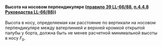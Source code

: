 #### Высота на носовом перпендикуляре ([правило 39 LL-66/88](/reference/ru/IMO/internationalConvention/LL_66_88.pdf#=115), [п.4.4.8 Руководства LL-66/88](/reference/ru/RMRS/Guidelines/Ships&offshoreInstallations/2-030101-046_LL_66_88.pdf#page=61)))
Высота в носу, определяемая как расстояние по вертикали на носовом перпендикуляре между ватерлинией и верхней кромкой открытой палубы у борта, должна быть не менее расчетной минимальной высоты в носу $F_b$.